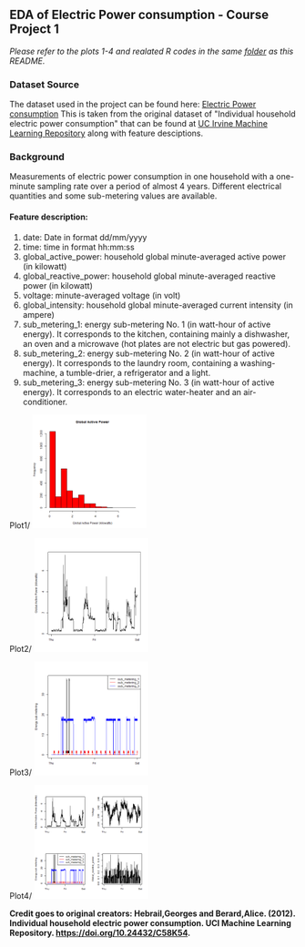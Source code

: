 ## EDA of Electric Power consumption - Course Project 1

*Please refer to the plots 1-4 and realated R codes in the same [folder](https://github.com/eranda-ihalagedara/datasciencecoursera/edit/master/4.Exploratory%20Data%20Analysis/Course%20Project%201/) as this README.*

### Dataset Source

The dataset used in the project can be found here: [Electric Power consumption](https://d396qusza40orc.cloudfront.net/exdata%2Fdata%2Fhousehold_power_consumption.zip)
This is taken from the original dataset of "Individual household electric power consumption" that can be found at [UC Irvine Machine Learning Repository](https://archive.ics.uci.edu/dataset/235/individual+household+electric+power+consumption) along with feature desciptions.


### Background

Measurements of electric power consumption in one household with a one-minute sampling rate over a period of almost 4 years. Different electrical quantities and some sub-metering values are available.

#### Feature description:

1. date: Date in format dd/mm/yyyy
2. time: time in format hh:mm:ss
3. global_active_power: household global minute-averaged active power (in kilowatt)
4. global_reactive_power: household global minute-averaged reactive power (in kilowatt)
5. voltage: minute-averaged voltage (in volt)
6. global_intensity: household global minute-averaged current intensity (in ampere)
7. sub_metering_1: energy sub-metering No. 1 (in watt-hour of active energy). It corresponds to the kitchen, containing mainly a dishwasher, an oven and a microwave (hot plates are not electric but gas powered).
8. sub_metering_2: energy sub-metering No. 2 (in watt-hour of active energy). It corresponds to the laundry room, containing a washing-machine, a tumble-drier, a refrigerator and a light.
9. sub_metering_3: energy sub-metering No. 3 (in watt-hour of active energy). It corresponds to an electric water-heater and an air-conditioner.


Plot1/
<img src="plot1.png"  width="200" height="200">

Plot2/
<img src="plot2.png"  width="200" height="200">

Plot3/
<img src="plot3.png"  width="200" height="200">

Plot4/
<img src="plot4.png"  width="200" height="200">

**Credit goes to original creators: Hebrail,Georges and Berard,Alice. (2012). Individual household electric power consumption. UCI Machine Learning Repository. https://doi.org/10.24432/C58K54.**
